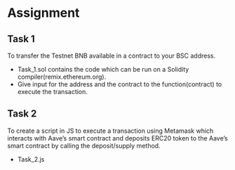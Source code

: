 # Assignment

## Task 1
To transfer the Testnet BNB available in a contract to your BSC address.
- Task_1.sol contains the code which can be run on a Solidity compiler(remix.ethereum.org).
- Give input for the address and the contract to the function(contract) to execute the transaction.

## Task 2
To create a script in JS to execute a transaction using Metamask which interacts with Aave’s smart contract and deposits ERC20 token to the Aave’s smart contract by calling the deposit/supply method.
- Task_2.js 
